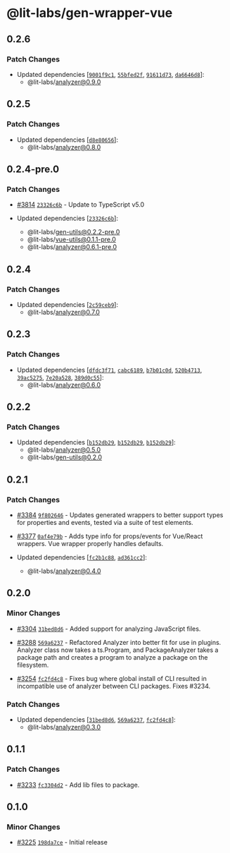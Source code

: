# @lit-labs/gen-wrapper-vue

## 0.2.6

### Patch Changes

- Updated dependencies [[`9001f9c1`](https://github.com/lit/lit/commit/9001f9c12e0ba125b930dcc126476e384ddc23fe), [`55bfed2f`](https://github.com/lit/lit/commit/55bfed2f95cfcf10757e24edf56092b8e9d36405), [`91611d73`](https://github.com/lit/lit/commit/91611d73600e163459da5d2bfb9753c88ad3f45a), [`da6646d8`](https://github.com/lit/lit/commit/da6646d827d8932ba7c241780cbd03a9ade64009)]:
  - @lit-labs/analyzer@0.9.0

## 0.2.5

### Patch Changes

- Updated dependencies [[`d8e80656`](https://github.com/lit/lit/commit/d8e806561e2d5c12bc99fcee34bce1825c3ca1ae)]:
  - @lit-labs/analyzer@0.8.0

## 0.2.4-pre.0

### Patch Changes

- [#3814](https://github.com/lit/lit/pull/3814) [`23326c6b`](https://github.com/lit/lit/commit/23326c6b9a6abdf01998dadf5d0f20a643e457aa) - Update to TypeScript v5.0

- Updated dependencies [[`23326c6b`](https://github.com/lit/lit/commit/23326c6b9a6abdf01998dadf5d0f20a643e457aa)]:
  - @lit-labs/gen-utils@0.2.2-pre.0
  - @lit-labs/vue-utils@0.1.1-pre.0
  - @lit-labs/analyzer@0.6.1-pre.0

## 0.2.4

### Patch Changes

- Updated dependencies [[`2c59ceb9`](https://github.com/lit/lit/commit/2c59ceb9427ca76a591084258eedab76644f2a63)]:
  - @lit-labs/analyzer@0.7.0

## 0.2.3

### Patch Changes

- Updated dependencies [[`dfdc3f71`](https://github.com/lit/lit/commit/dfdc3f714e511d30acc28809fa6643a4c764cad1), [`cabc6189`](https://github.com/lit/lit/commit/cabc61894e57ba89ecadc1deb20f121fecdfffc9), [`b7b01c0d`](https://github.com/lit/lit/commit/b7b01c0d21c0ac301cd5b8d4cb595f3bbfeebe6b), [`520b4713`](https://github.com/lit/lit/commit/520b47132af8e21868df5dc4dfdf5e003a38d158), [`39ac5275`](https://github.com/lit/lit/commit/39ac52758064dc521c2e3701e28348d7dc637a98), [`7e20a528`](https://github.com/lit/lit/commit/7e20a5287a46eadcd06a0804147b3b27110326ad), [`389d0c55`](https://github.com/lit/lit/commit/389d0c558d78982d8265588d1935ede91f46f3a0)]:
  - @lit-labs/analyzer@0.6.0

## 0.2.2

### Patch Changes

- Updated dependencies [[`b152db29`](https://github.com/lit/lit/commit/b152db291932aa25356543395251a9b42e12292d), [`b152db29`](https://github.com/lit/lit/commit/b152db291932aa25356543395251a9b42e12292d), [`b152db29`](https://github.com/lit/lit/commit/b152db291932aa25356543395251a9b42e12292d)]:
  - @lit-labs/analyzer@0.5.0
  - @lit-labs/gen-utils@0.2.0

## 0.2.1

### Patch Changes

- [#3384](https://github.com/lit/lit/pull/3384) [`9f802646`](https://github.com/lit/lit/commit/9f802646d955198cbaf6e521283fe137e7f5b7a6) - Updates generated wrappers to better support types for properties and events, tested via a suite of test elements.

- [#3377](https://github.com/lit/lit/pull/3377) [`0af4e79b`](https://github.com/lit/lit/commit/0af4e79b51d34d959488ceae4caa2240a76c15e0) - Adds type info for props/events for Vue/React wrappers. Vue wrapper properly handles defaults.

- Updated dependencies [[`fc2b1c88`](https://github.com/lit/lit/commit/fc2b1c885211e4334d5ae5637570df85dd2e3f9e), [`ad361cc2`](https://github.com/lit/lit/commit/ad361cc22303f759afbefe60512df34fffdee771)]:
  - @lit-labs/analyzer@0.4.0

## 0.2.0

### Minor Changes

- [#3304](https://github.com/lit/lit/pull/3304) [`31bed8d6`](https://github.com/lit/lit/commit/31bed8d6542c44a64bad8282b9ce5e5d6514e44a) - Added support for analyzing JavaScript files.

- [#3288](https://github.com/lit/lit/pull/3288) [`569a6237`](https://github.com/lit/lit/commit/569a6237377eeef0c8dced2c369c77ebdd81218e) - Refactored Analyzer into better fit for use in plugins. Analyzer class now takes a ts.Program, and PackageAnalyzer takes a package path and creates a program to analyze a package on the filesystem.

- [#3254](https://github.com/lit/lit/pull/3254) [`fc2fd4c8`](https://github.com/lit/lit/commit/fc2fd4c8f4a25b9a85073afcb38614209e079bb9) - Fixes bug where global install of CLI resulted in incompatible use of analyzer between CLI packages. Fixes #3234.

### Patch Changes

- Updated dependencies [[`31bed8d6`](https://github.com/lit/lit/commit/31bed8d6542c44a64bad8282b9ce5e5d6514e44a), [`569a6237`](https://github.com/lit/lit/commit/569a6237377eeef0c8dced2c369c77ebdd81218e), [`fc2fd4c8`](https://github.com/lit/lit/commit/fc2fd4c8f4a25b9a85073afcb38614209e079bb9)]:
  - @lit-labs/analyzer@0.3.0

## 0.1.1

### Patch Changes

- [#3233](https://github.com/lit/lit/pull/3233) [`fc3304d2`](https://github.com/lit/lit/commit/fc3304d27c6e63ddaa48f09e222d88fa271ff5ea) - Add lib files to package.

## 0.1.0

### Minor Changes

- [#3225](https://github.com/lit/lit/pull/3225) [`198da7ce`](https://github.com/lit/lit/commit/198da7ceabc944b142a666cae56ea239624cd019) - Initial release
